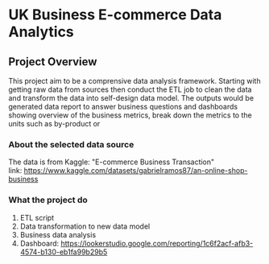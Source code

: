 # UK Business E-commerce Data Analytics

## Project Overview

This project aim to be a comprensive data analysis framework. Starting with getting raw data from sources then conduct the ETL job to clean the data and transform the data into self-design data model. The outputs would be generated data report to answer business questions and dashboards showing overview of the business metrics, break down the metrics to the units such as by-product or

### About the selected data source
The data is from Kaggle: "E-commerce Business Transaction" \
link: https://www.kaggle.com/datasets/gabrielramos87/an-online-shop-business

### What the project do
1. ETL script
2. Data transformation to new data model
3. Business data analysis
4. Dashboard: https://lookerstudio.google.com/reporting/1c6f2acf-afb3-4574-b130-eb1fa99b29b5
